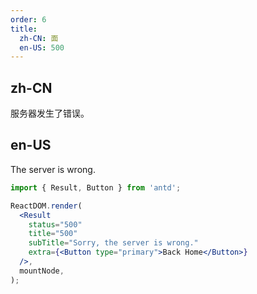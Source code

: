 ```yaml
---
order: 6
title:
  zh-CN: 面
  en-US: 500
---
```


## zh-CN

服务器发生了错误。

## en-US

The server is wrong.

```jsx
import { Result, Button } from 'antd';

ReactDOM.render(
  <Result
    status="500"
    title="500"
    subTitle="Sorry, the server is wrong."
    extra={<Button type="primary">Back Home</Button>}
  />,
  mountNode,
);
```
